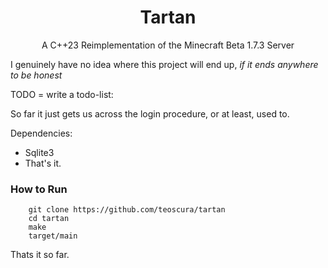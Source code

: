 <div align=center>
    <h1 font-size=15>Tartan</h1>
    <p>A C++23 Reimplementation of the Minecraft Beta 1.7.3 Server</p>
</div>

I genuinely have no idea where this project will end up, _if it ends anywhere to be honest_

TODO = write a todo-list:

So far it just gets us across the login procedure, or at least, used to.

Dependencies:
+ Sqlite3 
+ That's it.

### How to Run ###
```
    git clone https://github.com/teoscura/tartan
    cd tartan
    make
    target/main
```

Thats it so far.